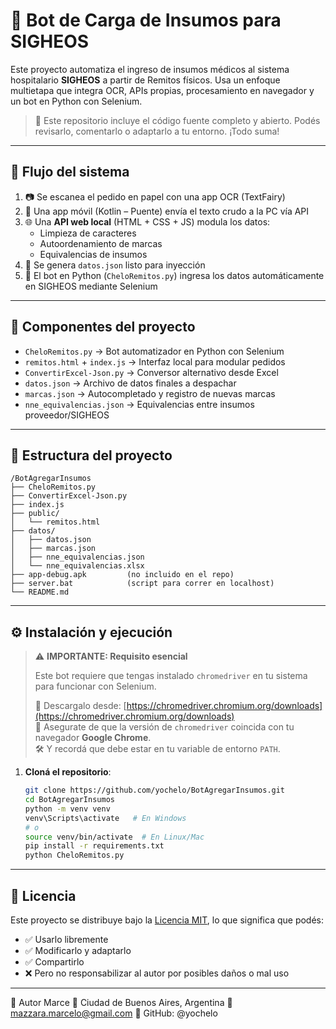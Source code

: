 # 🤖 Bot de Carga de Insumos para SIGHEOS

Este proyecto automatiza el ingreso de insumos médicos al sistema hospitalario **SIGHEOS** a partir de Remitos físicos. Usa un enfoque multietapa que integra OCR, APIs propias, procesamiento en navegador y un bot en Python con Selenium.

> 📌 Este repositorio incluye el código fuente completo y abierto. Podés revisarlo, comentarlo o adaptarlo a tu entorno. ¡Todo suma!

---

## 🧠 Flujo del sistema

1. 📷 Se escanea el pedido en papel con una app OCR (TextFairy)
2. 📲 Una app móvil (Kotlin – Puente) envía el texto crudo a la PC vía API
3. 🌐 Una **API web local** (HTML + CSS + JS) modula los datos:
   - Limpieza de caracteres
   - Autoordenamiento de marcas
   - Equivalencias de insumos
4. 💾 Se genera `datos.json` listo para inyección
5. 🤖 El bot en Python (`CheloRemitos.py`) ingresa los datos automáticamente en SIGHEOS mediante Selenium

---

## 🧩 Componentes del proyecto

- `CheloRemitos.py` → Bot automatizador en Python con Selenium
- `remitos.html` + `index.js` → Interfaz local para modular pedidos
- `ConvertirExcel-Json.py` → Conversor alternativo desde Excel
- `datos.json` → Archivo de datos finales a despachar
- `marcas.json` → Autocompletado y registro de nuevas marcas
- `nne_equivalencias.json` → Equivalencias entre insumos proveedor/SIGHEOS

---

## 📁 Estructura del proyecto

```text
/BotAgregarInsumos
├── CheloRemitos.py
├── ConvertirExcel-Json.py
├── index.js
├── public/
│   └── remitos.html
├── datos/
│   ├── datos.json
│   ├── marcas.json
│   ├── nne_equivalencias.json
│   └── nne_equivalencias.xlsx
├── app-debug.apk         (no incluido en el repo)
├── server.bat            (script para correr en localhost)
└── README.md
```


---

## ⚙️ Instalación y ejecución

> ⚠️ **IMPORTANTE: Requisito esencial**  
>
> Este bot requiere que tengas instalado `chromedriver` en tu sistema para funcionar con Selenium.  
>
> 🔗 Descargalo desde: [https://chromedriver.chromium.org/downloads](https://chromedriver.chromium.org/downloads)  
> 🧠 Asegurate de que la versión de `chromedriver` coincida con tu navegador **Google Chrome**.  
> 🛠️ Y recordá que debe estar en tu variable de entorno `PATH`.



1. **Cloná el repositorio**:
   ```bash
   git clone https://github.com/yochelo/BotAgregarInsumos.git
   cd BotAgregarInsumos
   python -m venv venv
   venv\Scripts\activate   # En Windows
   # o
   source venv/bin/activate  # En Linux/Mac
   pip install -r requirements.txt
   python CheloRemitos.py

---


## 🔐 Licencia

Este proyecto se distribuye bajo la [Licencia MIT](LICENSE), lo que significa que podés:

- ✅ Usarlo libremente
- ✅ Modificarlo y adaptarlo
- ✅ Compartirlo
- ❌ Pero no responsabilizar al autor por posibles daños o mal uso

---

👤 Autor
Marce
📍 Ciudad de Buenos Aires, Argentina
📧 mazzara.marcelo@gmail.com
🐙 GitHub: @yochelo
